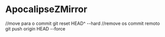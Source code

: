 # ApocalipseZMirror
 
//move para o commit
git reset HEAD^ --hard
//remove os commit remoto
git push origin HEAD --force
